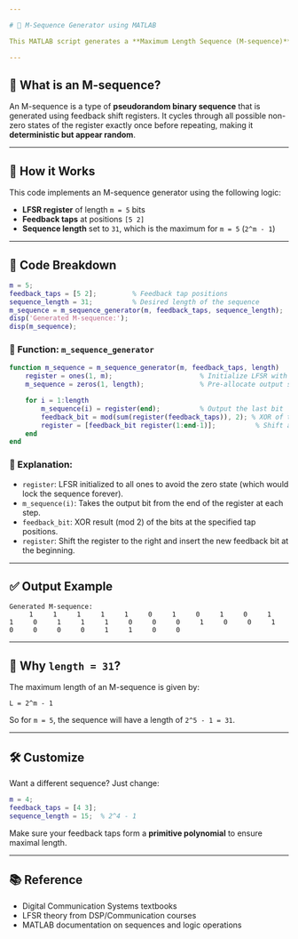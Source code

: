 ```yaml
---

# 📡 M-Sequence Generator using MATLAB

This MATLAB script generates a **Maximum Length Sequence (M-sequence)** using a **Linear Feedback Shift Register (LFSR)** configuration. M-sequences are widely used in digital communication systems, especially in applications like spread spectrum, radar, and CDMA systems.

---
```


## 🧠 What is an M-sequence?

An M-sequence is a type of **pseudorandom binary sequence** that is generated using feedback shift registers. It cycles through all possible non-zero states of the register exactly once before repeating, making it **deterministic but appear random**.

---

## 🧾 How it Works

This code implements an M-sequence generator using the following logic:

- **LFSR register** of length `m = 5` bits
- **Feedback taps** at positions `[5 2]`
- **Sequence length** set to `31`, which is the maximum for `m = 5` (`2^m - 1`)

---

## 🧬 Code Breakdown

```matlab
m = 5;
feedback_taps = [5 2];         % Feedback tap positions
sequence_length = 31;          % Desired length of the sequence
m_sequence = m_sequence_generator(m, feedback_taps, sequence_length);
disp('Generated M-sequence:');
disp(m_sequence);
```

### 🔁 Function: `m_sequence_generator`

```matlab
function m_sequence = m_sequence_generator(m, feedback_taps, length)
    register = ones(1, m);                      % Initialize LFSR with all ones
    m_sequence = zeros(1, length);              % Pre-allocate output sequence

    for i = 1:length
        m_sequence(i) = register(end);          % Output the last bit
        feedback_bit = mod(sum(register(feedback_taps)), 2); % XOR of tap bits
        register = [feedback_bit register(1:end-1)];          % Shift and insert feedback
    end
end
```

### 🧩 Explanation:

- `register`: LFSR initialized to all ones to avoid the zero state (which would lock the sequence forever).
- `m_sequence(i)`: Takes the output bit from the end of the register at each step.
- `feedback_bit`: XOR result (mod 2) of the bits at the specified tap positions.
- `register`: Shift the register to the right and insert the new feedback bit at the beginning.

---

## ✅ Output Example

```
Generated M-sequence:
     1     1     1     1     1     0     1     0     1     0     1     1     0     1     1     1     0     0     0     1     0     0     1     0     0     0     0     1     1     0     0
```

---

## 📏 Why `length = 31`?

The maximum length of an M-sequence is given by:
```
L = 2^m - 1
```
So for `m = 5`, the sequence will have a length of `2^5 - 1 = 31`.

---

## 🛠️ Customize

Want a different sequence? Just change:
```matlab
m = 4; 
feedback_taps = [4 3];
sequence_length = 15;  % 2^4 - 1
```

Make sure your feedback taps form a **primitive polynomial** to ensure maximal length.

---

## 📚 Reference

- Digital Communication Systems textbooks
- LFSR theory from DSP/Communication courses
- MATLAB documentation on sequences and logic operations

